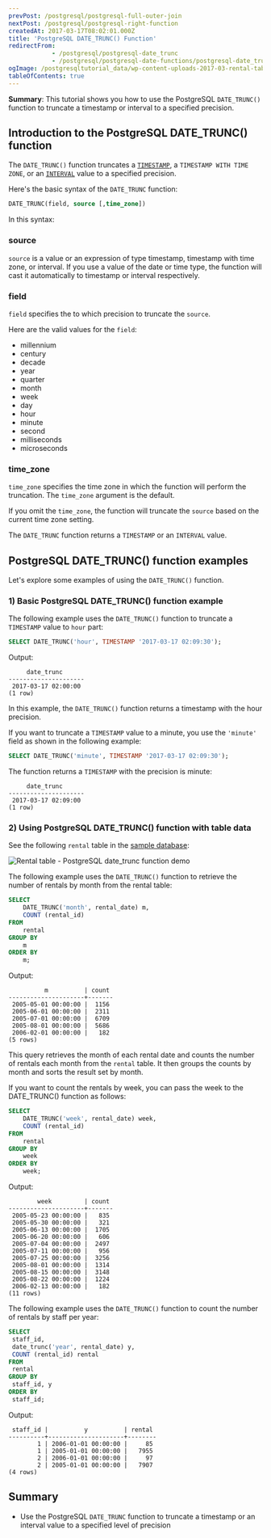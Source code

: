 ```yaml
---
prevPost: /postgresql/postgresql-full-outer-join
nextPost: /postgresql/postgresql-right-function
createdAt: 2017-03-17T08:02:01.000Z
title: 'PostgreSQL DATE_TRUNC() Function'
redirectFrom:
            - /postgresql/postgresql-date_trunc 
            - /postgresql/postgresql-date-functions/postgresql-date_trunc
ogImage: /postgresqltutorial_data/wp-content-uploads-2017-03-rental-table.png
tableOfContents: true
---
```


**Summary**: This tutorial shows you how to use the PostgreSQL `DATE_TRUNC()` function to truncate a timestamp or interval to a specified precision.

## Introduction to the PostgreSQL DATE_TRUNC() function

The `DATE_TRUNC()` function truncates a [`TIMESTAMP`](/postgresql/postgresql-timestamp), a `TIMESTAMP WITH TIME ZONE`, or an [`INTERVAL`](/postgresql/postgresql-tutorial/postgresql-interval) value to a specified precision.

Here's the basic syntax of the `DATE_TRUNC` function:

```sql
DATE_TRUNC(field, source [,time_zone])
```

In this syntax:

### source

`source` is a value or an expression of type timestamp, timestamp with time zone, or interval. If you use a value of the date or time type, the function will cast it automatically to timestamp or interval respectively.

### field

`field` specifies the to which precision to truncate the `source`.

Here are the valid values for the `field`:

- millennium
- century
- decade
- year
- quarter
- month
- week
- day
- hour
- minute
- second
- milliseconds
- microseconds

### time_zone

`time_zone` specifies the time zone in which the function will perform the truncation. The `time_zone` argument is the default.

If you omit the `time_zone`, the function will truncate the `source` based on the current time zone setting.

The `DATE_TRUNC` function returns a `TIMESTAMP` or an `INTERVAL` value.

## PostgreSQL DATE_TRUNC() function examples

Let's explore some examples of using the `DATE_TRUNC()` function.

### 1) Basic PostgreSQL DATE_TRUNC() function example

The following example uses the `DATE_TRUNC()` function to truncate a `TIMESTAMP` value to `hour` part:

```sql
SELECT DATE_TRUNC('hour', TIMESTAMP '2017-03-17 02:09:30');
```

Output:

```
     date_trunc
---------------------
 2017-03-17 02:00:00
(1 row)
```

In this example, the `DATE_TRUNC()` function returns a timestamp with the hour precision.

If you want to truncate a `TIMESTAMP` value to a minute, you use the `'minute'` field as shown in the following example:

```sql
SELECT DATE_TRUNC('minute', TIMESTAMP '2017-03-17 02:09:30');
```

The function returns a `TIMESTAMP` with the precision is minute:

```
     date_trunc
---------------------
 2017-03-17 02:09:00
(1 row)
```

### 2) Using PostgreSQL DATE_TRUNC() function with table data

See the following `rental` table in the [sample database](/postgresql/postgresql-getting-started/postgresql-sample-database):

![Rental table - PostgreSQL date_trunc function demo](/postgresqltutorial_data/wp-content-uploads-2017-03-rental-table.png)

The following example uses the `DATE_TRUNC()` function to retrieve the number of rentals by month from the rental table:

```sql
SELECT
    DATE_TRUNC('month', rental_date) m,
    COUNT (rental_id)
FROM
    rental
GROUP BY
    m
ORDER BY
    m;
```

Output:

```
          m          | count
---------------------+-------
 2005-05-01 00:00:00 |  1156
 2005-06-01 00:00:00 |  2311
 2005-07-01 00:00:00 |  6709
 2005-08-01 00:00:00 |  5686
 2006-02-01 00:00:00 |   182
(5 rows)
```

This query retrieves the month of each rental date and counts the number of rentals each month from the `rental` table. It then groups the counts by month and sorts the result set by month.

If you want to count the rentals by week, you can pass the week to the DATE_TRUNC() function as follows:

```sql
SELECT
    DATE_TRUNC('week', rental_date) week,
    COUNT (rental_id)
FROM
    rental
GROUP BY
    week
ORDER BY
    week;
```

Output:

```
        week         | count
---------------------+-------
 2005-05-23 00:00:00 |   835
 2005-05-30 00:00:00 |   321
 2005-06-13 00:00:00 |  1705
 2005-06-20 00:00:00 |   606
 2005-07-04 00:00:00 |  2497
 2005-07-11 00:00:00 |   956
 2005-07-25 00:00:00 |  3256
 2005-08-01 00:00:00 |  1314
 2005-08-15 00:00:00 |  3148
 2005-08-22 00:00:00 |  1224
 2006-02-13 00:00:00 |   182
(11 rows)
```

The following example uses the `DATE_TRUNC()` function to count the number of rentals by staff per year:

```sql
SELECT
 staff_id,
 date_trunc('year', rental_date) y,
 COUNT (rental_id) rental
FROM
 rental
GROUP BY
 staff_id, y
ORDER BY
 staff_id;
```

Output:

```
 staff_id |          y          | rental
----------+---------------------+--------
        1 | 2006-01-01 00:00:00 |     85
        1 | 2005-01-01 00:00:00 |   7955
        2 | 2006-01-01 00:00:00 |     97
        2 | 2005-01-01 00:00:00 |   7907
(4 rows)
```

## Summary

- Use the PostgreSQL `DATE_TRUNC` function to truncate a timestamp or an interval value to a specified level of precision
